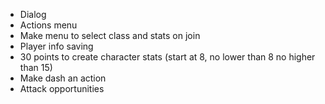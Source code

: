 - Dialog
- Actions menu
- Make menu to select class and stats on join
- Player info saving
- 30 points to create character stats (start at 8, no lower than 8 no higher than 15)
- Make dash an action
- Attack opportunities
